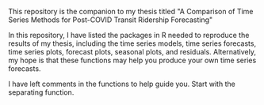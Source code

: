 This repository is the companion to my thesis titled "A Comparison of Time Series Methods for Post-COVID Transit Ridership Forecasting"

In this repository, I have listed the packages in R needed to reproduce the results of my thesis, including the time series models, time series forecasts, time series plots, forecast plots, seasonal plots, and residuals. Alternatively, my hope is that these functions may help you produce your own time series forecasts.

I have left comments in the functions to help guide you. Start with the separating function.
